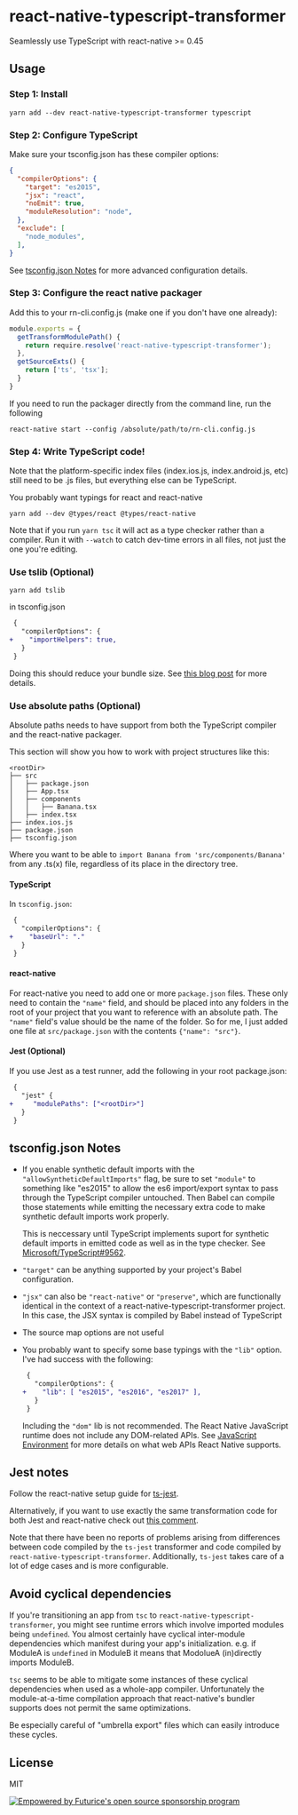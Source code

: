 # react-native-typescript-transformer

Seamlessly use TypeScript with react-native >= 0.45

## Usage

### Step 1: Install

    yarn add --dev react-native-typescript-transformer typescript

### Step 2: Configure TypeScript

Make sure your tsconfig.json has these compiler options:

```json
{
  "compilerOptions": {
    "target": "es2015",
    "jsx": "react",
    "noEmit": true,
    "moduleResolution": "node",
  },
  "exclude": [
    "node_modules",
  ],
}
```

See [tsconfig.json Notes](#tsconfigjson-notes) for more advanced configuration details.

### Step 3: Configure the react native packager

Add this to your rn-cli.config.js (make one if you don't have one already):

```js
module.exports = {
  getTransformModulePath() {
    return require.resolve('react-native-typescript-transformer');
  },
  getSourceExts() {
    return ['ts', 'tsx'];
  }
}
```

If you need to run the packager directly from the command line, run the following

    react-native start --config /absolute/path/to/rn-cli.config.js


### Step 4: Write TypeScript code!

Note that the platform-specific index files (index.ios.js, index.android.js, etc)
still need to be .js files, but everything else can be TypeScript.

You probably want typings for react and react-native

    yarn add --dev @types/react @types/react-native

Note that if you run `yarn tsc` it will act as a type checker rather than a compiler. Run it with `--watch` to catch dev-time errors in all files, not just the one you're editing.

### Use tslib (Optional)

    yarn add tslib

in tsconfig.json

```patch
 {
   "compilerOptions": {
+    "importHelpers": true,
   }
 }
```

Doing this should reduce your bundle size. See [this blog post](https://blog.mariusschulz.com/2016/12/16/typescript-2-1-external-helpers-library) for more details.

### Use absolute paths (Optional)

Absolute paths needs to have support from both the TypeScript compiler and the react-native packager.

This section will show you how to work with project structures like this:

```
<rootDir>
├── src
│   ├── package.json
│   ├── App.tsx
│   ├── components
│   │   ├── Banana.tsx
│   ├── index.tsx
├── index.ios.js
├── package.json
├── tsconfig.json
```

Where you want to be able to `import Banana from 'src/components/Banana'` from any .ts(x) file, regardless of its place in the directory tree.

#### TypeScript

In `tsconfig.json`:

```patch
 {
   "compilerOptions": {
+    "baseUrl": "."
   }
 }
```

#### react-native

For react-native you need to add one or more `package.json` files. These only need to contain the `"name"` field, and should be placed into any folders in the root of your project that you want to reference with an absolute path. The `"name"` field's value should be the name of the folder.  So for me, I just added one file at `src/package.json` with the contents `{"name": "src"}`.

#### Jest (Optional)

If you use Jest as a test runner, add the following in your root package.json:

```patch
 {
   "jest" {
+     "modulePaths": ["<rootDir>"]
   }
 }
```

## tsconfig.json Notes

- If you enable synthetic default imports with the `"allowSyntheticDefaultImports"` flag, be sure to set `"module"` to something like "es2015" to allow the es6 import/export syntax to pass through the TypeScript compiler untouched. Then Babel can compile those statements while emitting the necessary extra code to make synthetic default imports work properly.

  This is neccessary until TypeScript implements suport for synthetic default imports in emitted code as well as in the type checker. See [Microsoft/TypeScript#9562](https://github.com/Microsoft/TypeScript/issues/9562).

- `"target"` can be anything supported by your project's Babel configuration.

- `"jsx"` can also be `"react-native"` or `"preserve"`, which are functionally identical in the context of a react-native-typescript-transformer project. In this case, the JSX syntax is compiled by Babel instead of TypeScript

- The source map options are not useful

- You probably want to specify some base typings with the `"lib"` option. I've had success with the following:

  ```patch
   {
     "compilerOptions": {
  +    "lib": [ "es2015", "es2016", "es2017" ],
     }
   }
  ```
  Including the `"dom"` lib is not recommended. The React Native JavaScript runtime does not include any DOM-related APIs. See [JavaScript Environment](https://facebook.github.io/react-native/docs/javascript-environment) for more details on what web APIs React Native supports.

## Jest notes

Follow the react-native setup guide for [ts-jest](https://github.com/kulshekhar/ts-jest).

Alternatively, if you want to use exactly the same transformation code for both Jest and react-native check out [this comment](https://github.com/ds300/react-native-typescript-transformer/issues/21#issuecomment-330148700).

Note that there have been no reports of problems arising from differences between code compiled by the `ts-jest` transformer and code compiled by `react-native-typescript-transformer`. Additionally, `ts-jest` takes care of a lot of edge cases and is more configurable.

## Avoid cyclical dependencies

If you're transitioning an app from `tsc` to `react-native-typescript-transformer`, you might see runtime errors which involve imported modules being `undefined`. You almost certainly have cyclical inter-module dependencies which manifest during your app's initialization. e.g. if ModuleA is `undefined` in ModuleB it means that ModolueA (in)directly imports ModuleB.

`tsc` seems to be able to mitigate some instances of these cyclical dependencies when used as a whole-app compiler. Unfortunately the module-at-a-time compilation approach that react-native's bundler supports does not permit the same optimizations.

Be especially careful of "umbrella export" files which can easily introduce these cycles.

## License

MIT

[![Empowered by Futurice's open source sponsorship program](https://img.shields.io/badge/sponsor-futurice-ff69b4.svg)](http://futurice.com/blog/sponsoring-free-time-open-source-activities?utm_source=github&utm_medium=spice&utm_campaign=react-native-typescript-transformer)
